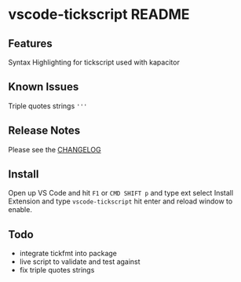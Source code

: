 # vscode-tickscript README


## Features

Syntax Highlighting for tickscript used with kapacitor

## Known Issues

Triple quotes strings `'''`

## Release Notes

Please see the [CHANGELOG](./CHANGELOG.md)

## Install

Open up VS Code and hit `F1` or `CMD SHIFT p` and type ext select Install Extension and type `vscode-tickscript` hit enter and reload window to enable.

## Todo

- integrate tickfmt into package
- live script to validate and test against
- fix triple quotes strings
